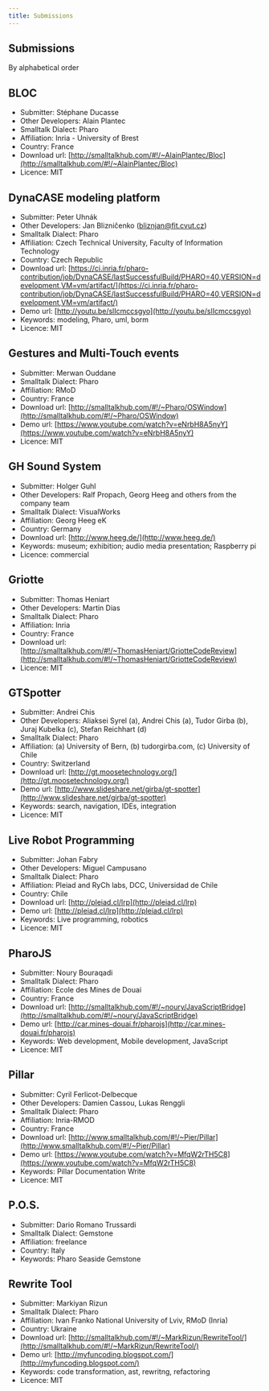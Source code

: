 ```yaml
---
title: Submissions
---
```


## Submissions

By alphabetical order


## BLOC

- Submitter: Stéphane Ducasse
- Other Developers: Alain Plantec
- Smalltalk Dialect: Pharo
- Affiliation: Inria - University of Brest
- Country: France
- Download url: [http://smalltalkhub.com/#!/~AlainPlantec/Bloc](http://smalltalkhub.com/#!/~AlainPlantec/Bloc)
- Licence: MIT



## DynaCASE modeling platform

- Submitter: Peter Uhnák
- Other Developers: Jan Blizničenko (bliznjan@fit.cvut.cz)
- Smalltalk Dialect: Pharo
- Affiliation:  Czech Technical University, Faculty of Information Technology
- Country: Czech Republic
- Download url: [https://ci.inria.fr/pharo-contribution/job/DynaCASE/lastSuccessfulBuild/PHARO=40,VERSION=development,VM=vm/artifact/](https://ci.inria.fr/pharo-contribution/job/DynaCASE/lastSuccessfulBuild/PHARO=40,VERSION=development,VM=vm/artifact/)
- Demo url: [http://youtu.be/slIcmccsgyo](http://youtu.be/slIcmccsgyo)
- Keywords: modeling, Pharo, uml, borm
- Licence: MIT



## Gestures and Multi-Touch events

- Submitter: Merwan Ouddane
- Smalltalk Dialect: Pharo
- Affiliation: RMoD
- Country: France
- Download url: [http://smalltalkhub.com/#!/~Pharo/OSWindow](http://smalltalkhub.com/#!/~Pharo/OSWindow)
- Demo url: [https://www.youtube.com/watch?v=eNrbH8A5nyY](https://www.youtube.com/watch?v=eNrbH8A5nyY)
- Licence: MIT


## GH Sound System

- Submitter: Holger Guhl
- Other Developers: Ralf Propach, Georg Heeg and others from the company team
- Smalltalk Dialect: VisualWorks
- Affiliation: Georg Heeg eK
- Country: Germany
- Download url: [http://www.heeg.de/](http://www.heeg.de/)
- Keywords: museum; exhibition; audio media presentation; Raspberry pi
- Licence: commercial


## Griotte

- Submitter: Thomas Heniart
- Other Developers: Martin Dias
- Smalltalk Dialect: Pharo
- Affiliation: Inria
- Country: France
- Download url: [http://smalltalkhub.com/#!/~ThomasHeniart/GriotteCodeReview](http://smalltalkhub.com/#!/~ThomasHeniart/GriotteCodeReview)
- Licence: MIT


## GTSpotter

- Submitter: Andrei Chis
- Other Developers: Aliaksei Syrel (a), Andrei Chis (a), Tudor Girba (b), Juraj Kubelka (c), Stefan Reichhart (d)
- Smalltalk Dialect: Pharo
- Affiliation: (a) University of Bern, (b) tudorgirba.com, (c) University of Chile
- Country: Switzerland
- Download url:  [http://gt.moosetechnology.org/](http://gt.moosetechnology.org/)
- Demo url: [http://www.slideshare.net/girba/gt-spotter](http://www.slideshare.net/girba/gt-spotter)
- Keywords: search, navigation, IDEs, integration
- Licence: MIT



## Live Robot Programming

- Submitter: Johan Fabry
- Other Developers: Miguel Campusano
- Smalltalk Dialect: Pharo
- Affiliation: Pleiad and RyCh labs, DCC, Universidad de Chile
- Country: Chile
- Download url: [http://pleiad.cl/lrp](http://pleiad.cl/lrp)
- Demo url: [http://pleiad.cl/lrp](http://pleiad.cl/lrp)
- Keywords: Live programming, robotics
- Licence: MIT

## PharoJS

- Submitter: Noury Bouraqadi
- Smalltalk Dialect: Pharo
- Affiliation: Ecole des Mines de Douai
- Country: France
- Download url: [http://smalltalkhub.com/#!/~noury/JavaScriptBridge](http://smalltalkhub.com/#!/~noury/JavaScriptBridge)
- Demo url: [http://car.mines-douai.fr/pharojs](http://car.mines-douai.fr/pharojs)
- Keywords: Web development, Mobile development, JavaScript
- Licence: MIT

## Pillar

- Submitter: Cyril Ferlicot-Delbecque
- Other Developers: Damien Cassou, Lukas Renggli
- Smalltalk Dialect: Pharo
- Affiliation: Inria-RMOD
- Country: France
- Download url: [http://www.smalltalkhub.com/#!/~Pier/Pillar](http://www.smalltalkhub.com/#!/~Pier/Pillar)
- Demo url: [https://www.youtube.com/watch?v=MfqW2rTH5C8](https://www.youtube.com/watch?v=MfqW2rTH5C8)
- Keywords: Pillar Documentation Write
- Licence: MIT


## P.O.S.

- Submitter: Dario Romano Trussardi
- Smalltalk Dialect: Gemstone
- Affiliation: freelance
- Country: Italy
- Keywords: Pharo Seaside Gemstone



## Rewrite Tool

- Submitter: Markiyan Rizun
- Smalltalk Dialect: Pharo
- Affiliation: Ivan Franko National University of Lviv, RMoD (Inria)
- Country: Ukraine
- Download url: [http://smalltalkhub.com/#!/~MarkRizun/RewriteTool/](http://smalltalkhub.com/#!/~MarkRizun/RewriteTool/)
- Demo url: [http://myfuncoding.blogspot.com/](http://myfuncoding.blogspot.com/)
- Keywords: code transformation, ast, rewritng, refactoring
- Licence: MIT
